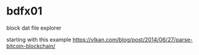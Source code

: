 # bdfx01
block dat file explorer

starting with this example
https://vlkan.com/blog/post/2014/06/27/parse-bitcoin-blockchain/

